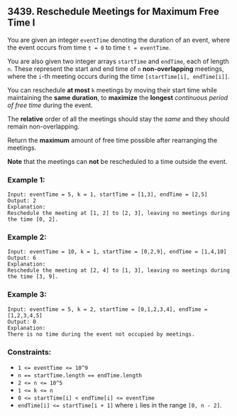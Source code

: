 ## 3439. Reschedule Meetings for Maximum Free Time I

You are given an integer ```eventTime``` denoting the duration of an event, where the event occurs from time ```t = 0``` to time ```t = eventTime```.

You are also given two integer arrays ```startTime``` and ```endTime```, each of length ```n```. These represent the start and end time of ```n``` **non-overlapping** meetings, where the ```i```-th meeting occurs during the time ```[startTime[i], endTime[i]]```.

You can reschedule **at most** ```k``` meetings by moving their start time while maintaining the **same duration**, to **maximize** the **longest** *continuous period of free time* during the event.

The **relative** order of all the meetings should stay the *same* and they should remain non-overlapping.

Return the **maximum** amount of free time possible after rearranging the meetings.

**Note** that the meetings can **not** be rescheduled to a time outside the event.

### Example 1:
```
Input: eventTime = 5, k = 1, startTime = [1,3], endTime = [2,5]
Output: 2
Explanation:
Reschedule the meeting at [1, 2] to [2, 3], leaving no meetings during the time [0, 2].
```
### Example 2:
```
Input: eventTime = 10, k = 1, startTime = [0,2,9], endTime = [1,4,10]
Output: 6
Explanation:
Reschedule the meeting at [2, 4] to [1, 3], leaving no meetings during the time [3, 9].
```
### Example 3:
```
Input: eventTime = 5, k = 2, startTime = [0,1,2,3,4], endTime = [1,2,3,4,5]
Output: 0
Explanation:
There is no time during the event not occupied by meetings.
```

### Constraints:

* ```1 <= eventTime <= 10^9```
* ```n == startTime.length == endTime.length```
* ```2 <= n <= 10^5```
* ```1 <= k <= n```
* ```0 <= startTime[i] < endTime[i] <= eventTime```
* ```endTime[i] <= startTime[i + 1]``` where ```i``` lies in the range ```[0, n - 2]```.